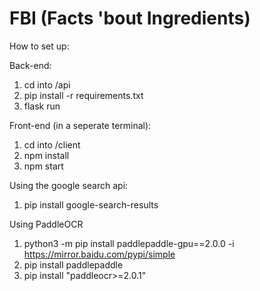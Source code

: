 # FBI (Facts 'bout Ingredients)

How to set up:

Back-end:
1. cd into /api
2. pip install -r requirements.txt
3. flask run

Front-end (in a seperate terminal):
1. cd into /client
2. npm install
3. npm start

Using the google search api:
1. pip install google-search-results

Using PaddleOCR
1. python3 -m pip install paddlepaddle-gpu==2.0.0 -i https://mirror.baidu.com/pypi/simple
2. pip install paddlepaddle
3. pip install "paddleocr>=2.0.1"
